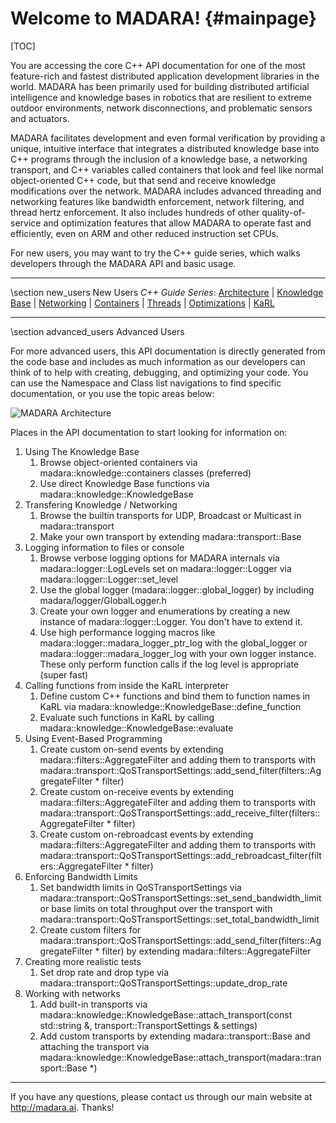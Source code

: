 Welcome to MADARA!                 {#mainpage}
==================

[TOC]

You are accessing the core C++ API documentation for one of the most feature-rich
and fastest distributed application development libraries in the world. MADARA 
has been primarily used for building distributed artificial intelligence and 
knowledge bases in robotics that are resilient to extreme outdoor environments,
network disconnections, and problematic sensors and actuators.

MADARA facilitates development and even formal verification by providing a unique,
intuitive interface that integrates a distributed knowledge base into C++ programs
through the inclusion of a knowledge base, a networking transport, and C++ variables
called containers that look and feel like normal object-oriented C++ code, but that
send and receive knowledge modifications over the network. MADARA includes advanced threading
and networking features like bandwidth enforcement, network filtering, and thread
hertz enforcement. It also includes hundreds of other quality-of-service and optimization
features that allow MADARA to operate fast and efficiently, even on ARM and other reduced
instruction set CPUs.

For new users, you may want to try the C++ guide series, which walks developers through the MADARA API
and basic usage.


___
\section new_users New Users
*C++ Guide Series*: [Architecture](http://www.github.com/jredmondson/madara/wiki/MadaraArchitecture) | [Knowledge Base](http://www.github.com/jredmondson/madara/wiki/InteractingWithTheKnowledgeBase) | [Networking](http://www.github.com/jredmondson/madara/wiki/InteractingWithTheTransport) | [Containers](http://www.github.com/jredmondson/madara/wiki/KnowledgeContainers) | [Threads](http://www.github.com/jredmondson/madara/wiki/WorkingWithThreads) | [Optimizations](http://www.github.com/jredmondson/madara/wiki/OptimizingKaRL) | [KaRL](http://www.github.com/jredmondson/madara/wiki/KarlLanguage/)
___
\section advanced_users Advanced Users

For more advanced users, this API documentation is directly generated from the code base and includes as
much information as our developers can think of to help with creating, debugging, and optimizing your code.
You can use the Namespace and Class list navigations to find specific documentation, or you use the topic
areas below:

![MADARA Architecture](MADARA_Architecture.png)

Places in the API documentation to start looking for information on:

1. Using The Knowledge Base
    1. Browse object-oriented containers via madara::knowledge::containers classes (preferred)
    2. Use direct Knowledge Base functions via madara::knowledge::KnowledgeBase
2. Transfering Knowledge / Networking
    1. Browse the builtin transports for UDP, Broadcast or Multicast in madara::transport
    2. Make your own transport by extending madara::transport::Base
3. Logging information to files or console
    1. Browse verbose logging options for MADARA internals via madara::logger::LogLevels set on madara::logger::Logger via madara::logger::Logger::set_level
    2. Use the global logger (madara::logger::global_logger) by including madara/logger/GlobalLogger.h
    3. Create your own logger and enumerations by creating a new instance of madara::logger::Logger. You don't have to extend it.
    4. Use high performance logging macros like madara::logger::madara_logger_ptr_log with the global_logger or madara::logger::madara_logger_log with your own logger instance. These only perform function calls if the log level is appropriate (super fast)
4. Calling functions from inside the KaRL interpreter
    1. Define custom C++ functions and bind them to function names in KaRL via madara::knowledge::KnowledgeBase::define_function
    2. Evaluate such functions in KaRL by calling madara::knowledge::KnowledgeBase::evaluate
5. Using Event-Based Programming
    1. Create custom on-send events by extending madara::filters::AggregateFilter	and adding them to transports with madara::transport::QoSTransportSettings::add_send_filter(filters::AggregateFilter * filter)
    2. Create custom on-receive events by extending madara::filters::AggregateFilter	and adding them to transports with madara::transport::QoSTransportSettings::add_receive_filter(filters::AggregateFilter * filter)
    2. Create custom on-rebroadcast events by extending madara::filters::AggregateFilter	and adding them to transports with madara::transport::QoSTransportSettings::add_rebroadcast_filter(filters::AggregateFilter * filter)
6. Enforcing Bandwidth Limits
    1. Set bandwidth limits in QoSTransportSettings via madara::transport::QoSTransportSettings::set_send_bandwidth_limit or base limits on total throughput over the transport with madara::transport::QoSTransportSettings::set_total_bandwidth_limit
    2. Create custom filters for madara::transport::QoSTransportSettings::add_send_filter(filters::AggregateFilter * filter) by extending madara::filters::AggregateFilter
7. Creating more realistic tests
    1. Set drop rate and drop type via madara::transport::QoSTransportSettings::update_drop_rate
8. Working with networks
    1. Add built-in transports via madara::knowledge::KnowledgeBase::attach_transport(const std::string &, transport::TransportSettings & settings)
    2. Add custom transports by extending madara::transport::Base and attaching the transport via madara::knowledge::KnowledgeBase::attach_transport(madara::transport::Base *)
     
___


If you have any questions, please contact us through our main website at http://madara.ai. Thanks!